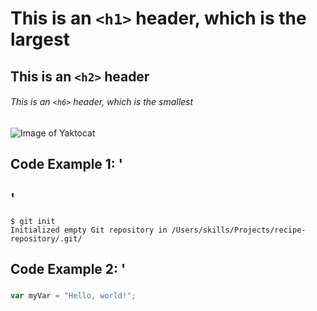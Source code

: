 # This is an `<h1>` header, which is the largest

## This is an `<h2>` header

###### This is an `<h6>` header, which is the smallest

![Image of Yaktocat](https://octodex.github.com/images/yaktocat.png)

## Code Example 1: '<h2>'
 
```
$ git init
Initialized empty Git repository in /Users/skills/Projects/recipe-repository/.git/
```
## Code Example 2: '<h3>

``` javascript
var myVar = "Hello, world!";

```
